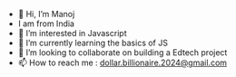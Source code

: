 - 👋 Hi, I’m Manoj
- I am from India
- 👀 I’m interested in Javascript
- 🌱 I’m currently learning the basics of JS
- 💞️ I’m looking to collaborate on building a Edtech project
- 📫 How to reach me : dollar.billionaire.2024@gmail.com

<!---
dollar-billionaire/dollar-billionaire is a ✨ special ✨ repository because its `README.md` (this file) appears on your GitHub profile.
You can click the Preview link to take a look at your changes.
--->
